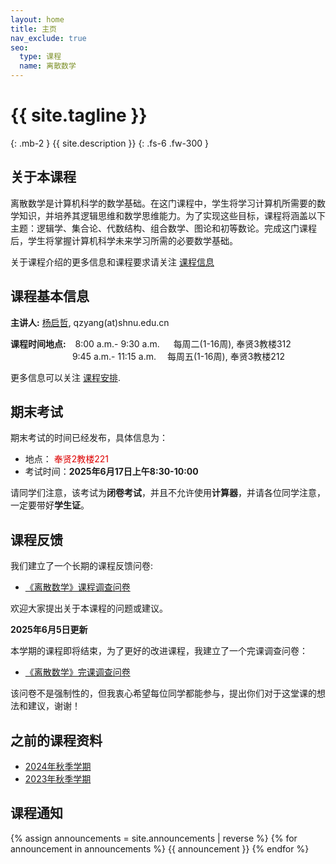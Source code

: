 ```yaml
---
layout: home
title: 主页
nav_exclude: true
seo:
  type: 课程
  name: 离散数学
---
```


# {{ site.tagline }}
{: .mb-2 }
{{ site.description }}
{: .fs-6 .fw-300 }

<!-- {% if site.announcements %}
{{ site.announcements.last }}
[Announcements](announcements.md){: .btn .btn-outline .fs-3 }
{% endif %} -->

## 关于本课程

离散数学是计算机科学的数学基础。在这门课程中，学生将学习计算机所需要的数学知识，并培养其逻辑思维和数学思维能力。为了实现这些目标，课程将涵盖以下主题：逻辑学、集合论、代数结构、组合数学、图论和初等数论。完成这门课程后，学生将掌握计算机科学未来学习所需的必要数学基础。

关于课程介绍的更多信息和课程要求请关注 [课程信息](syllabus.md)

## 课程基本信息

**主讲人:** [杨启哲](https://basics.sjtu.edu.cn/~yangqizhe/), qzyang(at)shnu.edu.cn

**课程时间地点:** &ensp;&nbsp;8:00 a.m.- 9:30 a.m. &emsp; 每周二(1-16周), 奉贤3教楼312
 <br/>&emsp;&emsp;&emsp;&emsp;&emsp;&emsp;&nbsp;&ensp;&nbsp;9:45 a.m.- 11:15 a.m. &emsp;每周五(1-16周), 奉贤3教楼212


 更多信息可以关注 [课程安排](schedule.md).

## 期末考试

期末考试的时间已经发布，具体信息为：
   - 地点：<font color="#dd0000"> 奉贤2教楼221</font>
   - 考试时间：**2025年6月17日上午8:30-10:00** 
  
请同学们注意，该考试为**闭卷考试**，并且不允许使用**计算器**，并请各位同学注意，一定要带好**学生证**。

## 课程反馈

我们建立了一个长期的课程反馈问卷:

- [《离散数学》课程调查问卷](https://www.wjx.cn/vm/exnk43d.aspx)

欢迎大家提出关于本课程的问题或建议。

**2025年6月5日更新**

本学期的课程即将结束，为了更好的改进课程，我建立了一个完课调查问卷：

- [《离散数学》完课调查问卷](https://www.wjx.cn/vm/PpMIDGV.aspx)

该问卷不是强制性的，但我衷心希望每位同学都能参与，提出你们对于这堂课的想法和建议，谢谢！


## 之前的课程资料

- [2024年秋季学期](https://www.dm2024w.spacepenguin.com.cn)
- [2023年秋季学期](https://www.dm2023w.spacepenguin.com.cn)

## 课程通知

{% assign announcements = site.announcements | reverse %}
{% for announcement in announcements %}
{{ announcement }}
{% endfor %}

